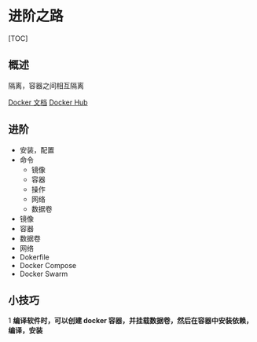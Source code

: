 # 进阶之路

[TOC]

## 概述

隔离，容器之间相互隔离

[Docker 文档](https://docs.docker.com)
[Docker Hub](https://hub.docker.com)

## 进阶

- 安装，配置
- 命令
  - 镜像
  - 容器
  - 操作
  - 网络
  - 数据卷
- 镜像
- 容器
- 数据卷
- 网络
- Dokerfile
- Docker Compose
- Docker Swarm

## 小技巧

1 **编译软件时，可以创建 docker 容器，并挂载数据卷，然后在容器中安装依赖，编译，安装**
